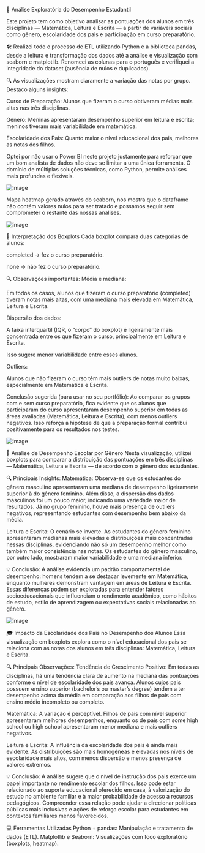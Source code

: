 🎯 Análise Exploratória do Desempenho Estudantil 

Este projeto tem como objetivo analisar as pontuações dos alunos em três disciplinas — Matemática, Leitura e Escrita — a partir de variáveis sociais como gênero, escolaridade dos pais e participação em curso preparatório.

🛠 Realizei todo o processo de ETL utilizando Python e a biblioteca pandas, desde a leitura e transformação dos dados até a análise e visualização com seaborn e matplotlib. Renomeei as colunas para o português e verifiquei a integridade do dataset (ausência de nulos e duplicados).

🔍 As visualizações mostram claramente a variação das notas por grupo. Destaco alguns insights:

Curso de Preparação: Alunos que fizeram o curso obtiveram médias mais altas nas três disciplinas.

Gênero: Meninas apresentaram desempenho superior em leitura e escrita; meninos tiveram mais variabilidade em matemática.

Escolaridade dos Pais: Quanto maior o nível educacional dos pais, melhores as notas dos filhos.

Optei por não usar o Power BI neste projeto justamente para reforçar que um bom analista de dados não deve se limitar a uma única ferramenta. O domínio de múltiplas soluções técnicas, como Python, permite análises mais profundas e flexíveis.

![image](https://github.com/user-attachments/assets/1a9c656d-5913-4f38-acbd-868aee3bcd78)


Mapa heatmap gerado através do seaborn, nos mostra que o dataframe não contém valores nulos para ser tratado e possamos seguir sem comprometer o restante das nossas analises.

![image](https://github.com/user-attachments/assets/7ab6571e-9ec1-4355-b1ad-1843d30b52d0)

🎯 Interpretação dos Boxplots
Cada boxplot compara duas categorias de alunos:

completed → fez o curso preparatório.

none → não fez o curso preparatório.

🔍 Observações importantes:
Média e mediana:

Em todos os casos, alunos que fizeram o curso preparatório (completed) tiveram notas mais altas, com uma mediana mais elevada em Matemática, Leitura e Escrita.

Dispersão dos dados:

A faixa interquartil (IQR, o “corpo” do boxplot) é ligeiramente mais concentrada entre os que fizeram o curso, principalmente em Leitura e Escrita.

Isso sugere menor variabilidade entre esses alunos.

Outliers:

Alunos que não fizeram o curso têm mais outliers de notas muito baixas, especialmente em Matemática e Escrita.

Conclusão sugerida (para usar no seu portfólio):
Ao comparar os grupos com e sem curso preparatório, fica evidente que os alunos que participaram do curso apresentaram desempenho superior em todas as áreas avaliadas (Matemática, Leitura e Escrita), com menos outliers negativos. Isso reforça a hipótese de que a preparação formal contribui positivamente para os resultados nos testes.


![image](https://github.com/user-attachments/assets/a7ffa83d-4b94-4988-bb14-e5884fc9281d)

🎯 Análise de Desempenho Escolar por Gênero
Nesta visualização, utilizei boxplots para comparar a distribuição das pontuações em três disciplinas — Matemática, Leitura e Escrita — de acordo com o gênero dos estudantes.

🔍 Principais Insights:
Matemática: Observa-se que os estudantes do gênero masculino apresentaram uma mediana de desempenho ligeiramente superior à do gênero feminino. Além disso, a dispersão dos dados masculinos foi um pouco maior, indicando uma variedade maior de resultados. Já no grupo feminino, houve mais presença de outliers negativos, representando estudantes com desempenho bem abaixo da média.

Leitura e Escrita: O cenário se inverte. As estudantes do gênero feminino apresentaram medianas mais elevadas e distribuições mais concentradas nessas disciplinas, evidenciando não só um desempenho melhor como também maior consistência nas notas. Os estudantes do gênero masculino, por outro lado, mostraram maior variabilidade e uma mediana inferior.

💡 Conclusão:
A análise evidencia um padrão comportamental de desempenho: homens tendem a se destacar levemente em Matemática, enquanto mulheres demonstram vantagem em áreas de Leitura e Escrita. Essas diferenças podem ser exploradas para entender fatores socioeducacionais que influenciam o rendimento acadêmico, como hábitos de estudo, estilo de aprendizagem ou expectativas sociais relacionadas ao gênero.


![image](https://github.com/user-attachments/assets/03661263-1e86-4415-9398-71ad8d0526cc)

🎓 Impacto da Escolaridade dos Pais no Desempenho dos Alunos
Essa visualização em boxplots explora como o nível educacional dos pais se relaciona com as notas dos alunos em três disciplinas: Matemática, Leitura e Escrita.

🔍 Principais Observações:
Tendência de Crescimento Positivo: Em todas as disciplinas, há uma tendência clara de aumento na mediana das pontuações conforme o nível de escolaridade dos pais avança. Alunos cujos pais possuem ensino superior (bachelor’s ou master’s degree) tendem a ter desempenho acima da média em comparação aos filhos de pais com ensino médio incompleto ou completo.

Matemática: A variação é perceptível. Filhos de pais com nível superior apresentaram melhores desempenhos, enquanto os de pais com some high school ou high school apresentaram menor mediana e mais outliers negativos.

Leitura e Escrita: A influência da escolaridade dos pais é ainda mais evidente. As distribuições são mais homogêneas e elevadas nos níveis de escolaridade mais altos, com menos dispersão e menos presença de valores extremos.

💡 Conclusão:
A análise sugere que o nível de instrução dos pais exerce um papel importante no rendimento escolar dos filhos. Isso pode estar relacionado ao suporte educacional oferecido em casa, à valorização do estudo no ambiente familiar e à maior probabilidade de acesso a recursos pedagógicos. Compreender essa relação pode ajudar a direcionar políticas públicas mais inclusivas e ações de reforço escolar para estudantes em contextos familiares menos favorecidos.

💻 Ferramentas Utilizadas
Python + pandas: Manipulação e tratamento de dados (ETL).
Matplotlib e Seaborn: Visualizações com foco exploratório (boxplots, heatmap).

